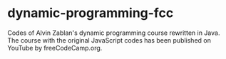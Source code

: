 # dynamic-programming-fcc
Codes of Alvin Zablan's dynamic programming course rewritten in Java. 
 The course with the original JavaScript codes has been published on YouTube by freeCodeCamp.org.
